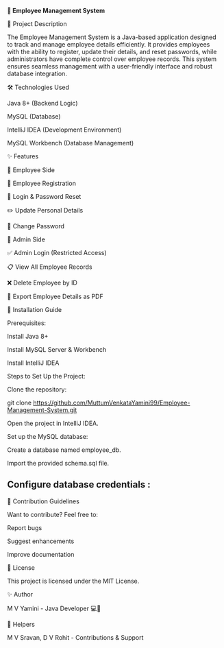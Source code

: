 **🚀 Employee Management System**

📌 Project Description

The Employee Management System is a Java-based application designed to track and manage employee details efficiently. It provides employees with the ability to register, update their details, and reset passwords, while administrators have complete control over employee records. This system ensures seamless management with a user-friendly interface and robust database integration.

🛠️ Technologies Used

Java 8+ (Backend Logic)

MySQL (Database)

IntelliJ IDEA (Development Environment)

MySQL Workbench (Database Management)

✨ Features

👤 Employee Side

📝 Employee Registration

🔑 Login & Password Reset

✏️ Update Personal Details

🔄 Change Password

🔐 Admin Side

✅ Admin Login (Restricted Access)

📋 View All Employee Records

❌ Delete Employee by ID

📄 Export Employee Details as PDF

🚀 Installation Guide

Prerequisites:

Install Java 8+

Install MySQL Server & Workbench

Install IntelliJ IDEA

Steps to Set Up the Project:

Clone the repository:

git clone https://github.com/MuttumVenkataYamini99/Employee-Management-System.git

Open the project in IntelliJ IDEA.

Set up the MySQL database:

Create a database named employee_db.

Import the provided schema.sql file.

Configure database credentials :
---------

🤝 Contribution Guidelines

Want to contribute? Feel free to:

Report bugs

Suggest enhancements

Improve documentation

📜 License

This project is licensed under the MIT License.

✨ Author

M V Yamini - Java Developer 💻🚀

🤝 Helpers

M V Sravan, D V Rohit - Contributions & Support
